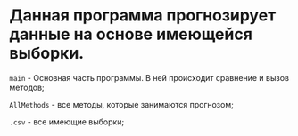 # Данная программа прогнозирует данные на основе имеющейся выборки.

` main ` - Основная часть программы. В ней происходит сравнение и вызов методов;

` AllMethods ` - все  методы, которые занимаются прогнозом;

` .csv ` - все имеющие выборки;
